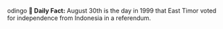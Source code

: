 odingo
**<b>📌 Daily Fact:</b>** August 30th is the day in 1999 that East Timor voted for independence from Indonesia in a referendum.
